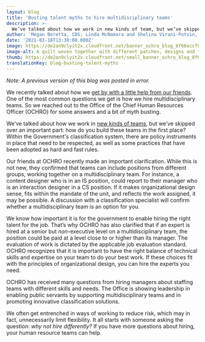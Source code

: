 ```yaml
---
layout: blog
title: 'Busting talent myths to hire multidisciplinary teams'
description: >-
  We’ve talked about how we work in new kinds of team, but we’ve skipped over an important part: how do you build these teams in the first place? In this blog post, we’ve teamed up with the Office of the Chief Human Resource Officer (OCHRO) to answer some of the most common questions we get around hiring multidisciplinary teams. 
author: 'Megan Beretta, CDS; Linda McNamara and Shelina Virani-Potvin, Office of the Chief Human Resources Officer'
date: '2021-03-18T13:30:00.000Z'
image: https://de2an9clyit2x.cloudfront.net/banner_ochro_blog_8f66eccf8f.jpeg
image-alt: A quilt woven together with different patches, designs and team members.
thumb: https://de2an9clyit2x.cloudfront.net/small_banner_ochro_blog_8f66eccf8f.jpeg
translationKey: blog-busting-talent-myths
---
```

*Note: A previous version of this blog was posted in error.*


We recently talked about how we [get by with a little help from our friends](https://digital.canada.ca/2019/03/18/attracting-and-recruiting-top-talent-with-a-little-help-from-our-friends/). One of the most common questions we get is how we hire multidisciplinary teams. So we reached out to  the Office of the Chief Human Resources Officer (OCHRO) for some answers and a bit of myth busting.

We’ve talked about how we work in [new kinds of teams](https://digital.canada.ca/2018/08/21/productive-collaboration/), but we’ve skipped over an important part: how do you build these teams in the first place? Within the Government's classification system, there are policy instruments in place that need to be respected, as well as some practices that have been adopted as hard and fast rules.

Our friends at OCHRO recently made an important clarification. While this is not new, they confirmed that  teams can include positions from different groups, working together on a multidisciplinary team. For instance, a content designer who is in an IS position, could report to their manager who is an interaction designer in a CS position. If it makes organizational design sense, fits within the mandate of the unit, and reflects the work assigned, it may be possible. A discussion with a classification specialist will confirm whether a multidisciplinary team is an option for you.

We know how important it is for the government to enable hiring the right talent for the job. That’s why OCHRO has also clarified that if an expert is hired at a senior but *non*-executive level on a multidisciplinary team, the position could be paid at a level close to or higher than its manager. The evaluation of work is dictated by the applicable job evaluation standard. OCHRO recognizes that it is important to have the right balance of technical skills and expertise on your team to do your best work. If these choices fit with the principles of organizational design, you can hire the experts you need.

OCHRO has received many questions from hiring managers about staffing teams with different skills and needs. The Office is showing leadership in enabling public servants by supporting multidisciplinary teams and in promoting innovative classification solutions.


We often get entrenched in ways of working to reduce risk, which may in fact, unnecessarily limit flexibility. It all starts with someone asking the question: *why not hire differently?* If you have more questions about hiring, your human resource teams can help. 


